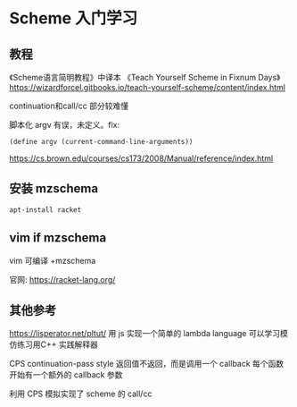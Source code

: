 # Scheme 入门学习

## 教程

《Scheme语言简明教程》中译本
《Teach Yourself Scheme in Fixnum Days》
https://wizardforcel.gitbooks.io/teach-yourself-scheme/content/index.html

continuation和call/cc 部分较难懂

脚本化 argv 有误，未定义。fix:
```
(define argv (current-command-line-arguments))
```

https://cs.brown.edu/courses/cs173/2008/Manual/reference/index.html

## 安装 mzschema

```bash
apt-install racket
```

## vim if mzschema

vim 可编译 +mzschema

官网: https://racket-lang.org/

## 其他参考

https://lisperator.net/pltut/
用 js 实现一个简单的 lambda language
可以学习模仿练习用C++ 实践解释器

CPS continuation-pass style
返回值不返回，而是调用一个 callback
每个函数开始有一个额外的 callback 参数

利用 CPS 模拟实现了 scheme 的 call/cc
